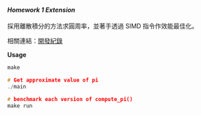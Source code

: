 #### *Homework 1 Extension*

採用離散積分的方法求圓周率，並著手透過 SIMD 指令作效能最佳化。

相關連結：[開發紀錄](https://charles620016.hackpad.com/Charles-Week-1-kBMD0GhbC7d)

**Usage**

```c
make

# Get approximate value of pi
./main

# benchmark each version of compute_pi()
make run
```